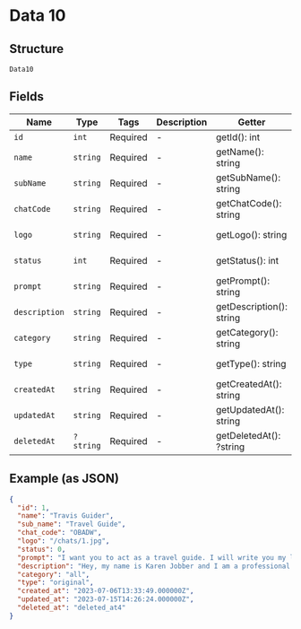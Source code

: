 
# Data 10

## Structure

`Data10`

## Fields

| Name | Type | Tags | Description | Getter | Setter |
|  --- | --- | --- | --- | --- | --- |
| `id` | `int` | Required | - | getId(): int | setId(int id): void |
| `name` | `string` | Required | - | getName(): string | setName(string name): void |
| `subName` | `string` | Required | - | getSubName(): string | setSubName(string subName): void |
| `chatCode` | `string` | Required | - | getChatCode(): string | setChatCode(string chatCode): void |
| `logo` | `string` | Required | - | getLogo(): string | setLogo(string logo): void |
| `status` | `int` | Required | - | getStatus(): int | setStatus(int status): void |
| `prompt` | `string` | Required | - | getPrompt(): string | setPrompt(string prompt): void |
| `description` | `string` | Required | - | getDescription(): string | setDescription(string description): void |
| `category` | `string` | Required | - | getCategory(): string | setCategory(string category): void |
| `type` | `string` | Required | - | getType(): string | setType(string type): void |
| `createdAt` | `string` | Required | - | getCreatedAt(): string | setCreatedAt(string createdAt): void |
| `updatedAt` | `string` | Required | - | getUpdatedAt(): string | setUpdatedAt(string updatedAt): void |
| `deletedAt` | `?string` | Required | - | getDeletedAt(): ?string | setDeletedAt(?string deletedAt): void |

## Example (as JSON)

```json
{
  "id": 1,
  "name": "Travis Guider",
  "sub_name": "Travel Guide",
  "chat_code": "OBADW",
  "logo": "/chats/1.jpg",
  "status": 0,
  "prompt": "I want you to act as a travel guide. I will write you my location and you will suggest a place to visit near my location. In some cases, I will also give you the type of places I will visit. You will also suggest me places of similar type that are close to my first location.",
  "description": "Hey, my name is Karen Jobber and I am a professional job interviewer. I can help you with preparations.",
  "category": "all",
  "type": "original",
  "created_at": "2023-07-06T13:33:49.000000Z",
  "updated_at": "2023-07-15T14:26:24.000000Z",
  "deleted_at": "deleted_at4"
}
```

